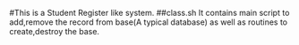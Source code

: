 #This is a Student Register like system.
##class.sh 
    It contains main script to add,remove the record from base(A typical database) as well as 
routines to create,destroy the base.
